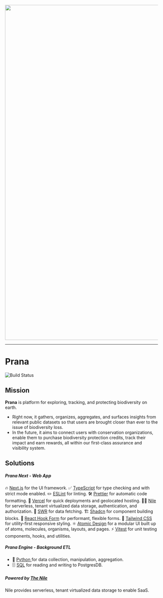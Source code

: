<p align="center">
<img width="1100" alt="image" src="https://github.com/prana-bio/prana-bio/assets/22532948/49c22c41-5b5c-481d-b586-8d87f2c30873">
</p>

---
# Prana
![Build Status](https://github.com/cbarrett3/prana-biodiversity/workflows/Vitest%20Unit%20Tests/badge.svg)  

## Mission

**Prana** is platform for exploring, tracking, and protecting biodiversity on earth. 

- Right now, it gathers, organizes, aggregates, and surfaces insights from relevant public datasets so that users are brought closer than ever to the issue of biodiversity loss. 
- In the future, it aims to connect users with conservation organizations, enable them to purchase biodiversity protection credits, track their impact and earn rewards, all within our first-class assurance and visibility system.

## Solutions

##### Prana Next - Web App
🔥 [Next.js](https://nextjs.org) for the UI framework.
✅ [TypeScript](https://www.typescriptlang.org) for type checking and with strict mode enabled.
✏️ [ESLint](https://eslint.org) for linting.
🛠 [Prettier](https://prettier.io) for automatic code formatting.
🚀 [Vercel](https://vercel.com/) for quick deployments and geolocated hosting.
🚣‍♀️ [Nile](https://www.thenile.dev/) for serverless, tenant virtualized data storage, authentication, and authorization.
🐶 [SWR](https://swr.vercel.app/) for data fetching.
🏗️ [Shadcn](https://ui.shadcn.com/) for component building blocks.
📝 [React Hook Form](https://www.react-hook-form.com/) for performant, flexible forms.
🎨 [Tailwind CSS](https://tailwindcss.com) for utility-first responsive styling.
⚛️ [Atomic Design](https://atomicdesign.bradfrost.com/chapter-2/) for a modular UI built up of atoms, molecules, organisms, layouts, and pages.
⚡ [Vitest](https://vitest.dev/) for unit testing components, hooks, and utilities.

##### Prana Engine - Background ETL
- 🐍 [Python ](https://www.python.org/)for data collection, manipulation, aggregation.
- 🗄️ [SQL](https://en.wikipedia.org/wiki/SQL) for reading and writing to PostgresDB.

##### Powered by [The Nile](https://www.thenile.dev/)
Nile provides serverless, tenant virtualized data storage to enable SaaS.
